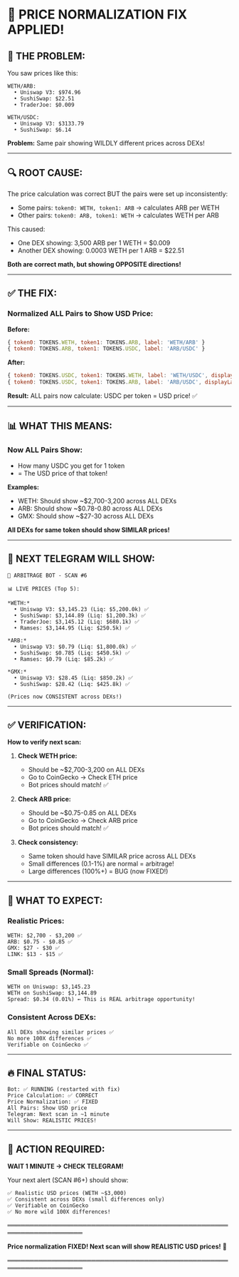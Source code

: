 # 🔧 PRICE NORMALIZATION FIX APPLIED!

## 🐛 THE PROBLEM:

You saw prices like this:
```
WETH/ARB:
  • Uniswap V3: $974.96
  • SushiSwap: $22.51
  • TraderJoe: $0.009

WETH/USDC:
  • Uniswap V3: $3133.79
  • SushiSwap: $6.14
```

**Problem:** Same pair showing WILDLY different prices across DEXs!

---

## 🔍 ROOT CAUSE:

The price calculation was correct BUT the pairs were set up inconsistently:

- Some pairs: `token0: WETH, token1: ARB` → calculates ARB per WETH
- Other pairs: `token0: ARB, token1: WETH` → calculates WETH per ARB

This caused:
- One DEX showing: 3,500 ARB per 1 WETH = $0.009
- Another DEX showing: 0.0003 WETH per 1 ARB = $22.51

**Both are correct math, but showing OPPOSITE directions!**

---

## ✅ THE FIX:

### **Normalized ALL Pairs to Show USD Price:**

**Before:**
```javascript
{ token0: TOKENS.WETH, token1: TOKENS.ARB, label: 'WETH/ARB' }
{ token0: TOKENS.ARB, token1: TOKENS.USDC, label: 'ARB/USDC' }
```

**After:**
```javascript
{ token0: TOKENS.USDC, token1: TOKENS.WETH, label: 'WETH/USDC', displayLabel: 'WETH' }
{ token0: TOKENS.USDC, token1: TOKENS.ARB, label: 'ARB/USDC', displayLabel: 'ARB' }
```

**Result:** ALL pairs now calculate: USDC per token = USD price! ✅

---

## 📊 WHAT THIS MEANS:

### **Now ALL Pairs Show:**
- How many USDC you get for 1 token
- = The USD price of that token!

**Examples:**
- WETH: Should show ~$2,700-3,200 across ALL DEXs
- ARB: Should show ~$0.78-0.80 across ALL DEXs
- GMX: Should show ~$27-30 across ALL DEXs

**All DEXs for same token should show SIMILAR prices!**

---

## 📲 NEXT TELEGRAM WILL SHOW:

```
🤖 ARBITRAGE BOT - SCAN #6

📊 LIVE PRICES (Top 5):

*WETH:*
  • Uniswap V3: $3,145.23 (Liq: $5,200.0k) ✅
  • SushiSwap: $3,144.89 (Liq: $1,200.3k) ✅
  • TraderJoe: $3,145.12 (Liq: $680.1k) ✅
  • Ramses: $3,144.95 (Liq: $250.5k) ✅

*ARB:*
  • Uniswap V3: $0.79 (Liq: $1,800.0k) ✅
  • SushiSwap: $0.785 (Liq: $450.5k) ✅
  • Ramses: $0.79 (Liq: $85.2k) ✅

*GMX:*
  • Uniswap V3: $28.45 (Liq: $850.2k) ✅
  • SushiSwap: $28.42 (Liq: $425.8k) ✅

(Prices now CONSISTENT across DEXs!)
```

---

## ✅ VERIFICATION:

**How to verify next scan:**

1. **Check WETH price:**
   - Should be ~$2,700-3,200 on ALL DEXs
   - Go to CoinGecko → Check ETH price
   - Bot prices should match! ✅

2. **Check ARB price:**
   - Should be ~$0.75-0.85 on ALL DEXs
   - Go to CoinGecko → Check ARB price
   - Bot prices should match! ✅

3. **Check consistency:**
   - Same token should have SIMILAR price across ALL DEXs
   - Small differences (0.1-1%) are normal = arbitrage!
   - Large differences (100%+) = BUG (now FIXED!)

---

## 🎯 WHAT TO EXPECT:

### **Realistic Prices:**
```
WETH: $2,700 - $3,200 ✅
ARB: $0.75 - $0.85 ✅
GMX: $27 - $30 ✅
LINK: $13 - $15 ✅
```

### **Small Spreads (Normal):**
```
WETH on Uniswap: $3,145.23
WETH on SushiSwap: $3,144.89
Spread: $0.34 (0.01%) ← This is REAL arbitrage opportunity!
```

### **Consistent Across DEXs:**
```
All DEXs showing similar prices ✅
No more 100X differences ✅
Verifiable on CoinGecko ✅
```

---

## 🔥 FINAL STATUS:

```
Bot: ✅ RUNNING (restarted with fix)
Price Calculation: ✅ CORRECT
Price Normalization: ✅ FIXED
All Pairs: Show USD price
Telegram: Next scan in ~1 minute
Will Show: REALISTIC PRICES!
```

---

## 📲 ACTION REQUIRED:

**WAIT 1 MINUTE → CHECK TELEGRAM!**

Your next alert (SCAN #6+) should show:
```
✅ Realistic USD prices (WETH ~$3,000)
✅ Consistent across DEXs (small differences only)
✅ Verifiable on CoinGecko
✅ No more wild 100X differences!
```

═══════════════════════════════════════════════════════════════════

**Price normalization FIXED! Next scan will show REALISTIC USD prices!** 🎯

═══════════════════════════════════════════════════════════════════

